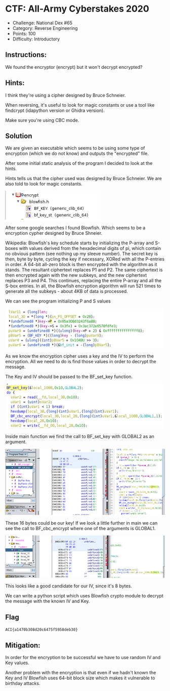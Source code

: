 # CTF: All-Army Cyberstakes 2020

- Challenge: National Dex #65    
- Category: Reverse Engineering    	
- Points: 100   
- Difficulty: Introductory    

## Instructions:

We found the encryptor (encrypt) but it won't decrypt encrypted?

## Hints:

I think they're using a cipher designed by Bruce Schneier.

When reversing, it's useful to look for magic constants or use a tool like findcrypt (idapython version or Ghidra version).

Make sure you're using CBC mode.

## Solution

We are given an executable which seems to be using some type of encryption (which we do not know) and outputs the "encrypted" file.

After some initial static analysis of the program I decided to look at the hints.

Hints tells us that the cipher used was designed by Bruce Schneier. We are also told to look for magic constants. 

![blowfish](blowfish.png)

After some google searches I found Blowfish. Which seems to be a encryption cypher designed by Bruce Shneier. 

Wikipedia:
Blowfish's key schedule starts by initializing the P-array and S-boxes with values derived from the hexadecimal digits of pi, which contain no obvious pattern (see nothing up my sleeve number). The secret key is then, byte by byte, cycling the key if necessary, XORed with all the P-entries in order. A 64-bit all-zero block is then encrypted with the algorithm as it stands. The resultant ciphertext replaces P1 and P2. The same ciphertext is then encrypted again with the new subkeys, and the new ciphertext replaces P3 and P4. This continues, replacing the entire P-array and all the S-box entries. In all, the Blowfish encryption algorithm will run 521 times to generate all the subkeys - about 4KB of data is processed.

We can see the program initializing P and S values 

![rev1](rev1.png)

As we know the encryption cipher uses a key and the IV to perform the encryption. All we need to do is find those values in order to decrypt the message. 

The Key and IV should be passed to the BF_set_key function.

![rev2](rev2.png)

Inside main function we find the call to BF_set_key with GLOBAL2 as an argument.

![global2](rev3.png)

These 16 bytes could be our key! If we look a little further in main we can see the call to BF_cbc_encrypt where one of the arguments is GLOBAL1.

![global1](rev4.png)

This looks like a good candidate for our IV, since it's 8 bytes.

We can write a python script which uses Blowfish crypto module to decrypt the message with the known IV and Key.

## Flag

`ACI{a1470b308d20c6475f5958deb30}`

## Mitigation:

In order for the encryption to be successful we have to use random IV and Key values.

Another problem with the encryption is that even if we hadn't known the Key and IV Blowfish uses 64-bit block size which makes it vulnerable to birthday attacks.


